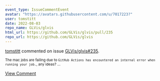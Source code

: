 ```yaml
---
event_type: IssueCommentEvent
avatar: "https://avatars.githubusercontent.com/u/7017223?"
user: tomstitt
date: 2022-08-03
repo_name: GLVis/glvis
html_url: https://github.com/GLVis/glvis/pull/235
repo_url: https://github.com/GLVis/glvis
---
```


<a href='https://github.com/tomstitt' target='_blank'>tomstitt</a> commented on issue <a href='https://github.com/GLVis/glvis/pull/235' target='_blank'>GLVis/glvis#235</a>.

<small>The mac jobs are failing due to `GitHub Actions has encountered an internal error when running your job.`, any ideas?...</small>

<a href='https://github.com/GLVis/glvis/pull/235' target='_blank'>View Comment</a>